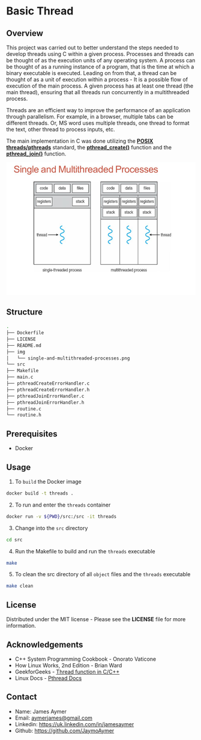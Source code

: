 # Basic Thread

## Overview

This project was carried out to better understand the steps needed to develop threads using C within a given process.
Processes and threads can be thought of as the execution units of any operating system. A process can be thought
of as a running instance of a program, that is the time at which a binary executable is executed. Leading on from that,
a thread can be thought of as a unit of execution within a process - It is a possible flow of execution of the main process.
A given process has at least one thread (the main thread), ensuring that all threads run concurrently in a multithreaded process.

Threads are an efficient way to improve the performance of an application through parallelism. For example, in a browser, multiple
tabs can be different threads. Or, MS word uses multiple threads, one thread to format the text, other thread to process inputs, etc.

The main implementation in C was done utilizing the **[POSIX threads/pthreads](https://en.wikipedia.org/wiki/POSIX_Threads)** standard, the **[pthread_create()](https://linux.die.net/man/3/pthread_create)** function and the
**[pthread_join()](https://linux.die.net/man/3/pthread_join)** function.


![Single & Multithreaded Processes](img/single-and-multithreaded-processes.png)

## Structure

```bash
.
├── Dockerfile
├── LICENSE
├── README.md
├── img
│   └── single-and-multithreaded-processes.png
└── src
├── Makefile
├── main.c
├── pthreadCreateErrorHandler.c
├── pthreadCreateErrorHandler.h
├── pthreadJoinErrorHandler.c
├── pthreadJoinErrorHandler.h
├── routine.c
└── routine.h
```

## Prerequisites

- Docker

## Usage

1. To `build` the Docker image
```bash
docker build -t threads .
```
2. To run and enter the `threads` container
```bash
docker run -v ${PWD}/src:/src -it threads
```
3. Change into the `src` directory
```bash
cd src
```
4. Run the Makefile to build and run the `threads` executable
```bash
make
```
5. To clean the src directory of all `object` files and the `threads` executable
```bash
make clean
```

## License

Distributed under the MIT license - Please see the **LICENSE** file for more information.

## Acknowledgements

- C++ System Programming Cookbook - Onorato Vaticone
- How Linux Works, 2nd Edition - Brian Ward
- GeekforGeeks - [Thread function in C/C++](https://www.geeksforgeeks.org/thread-functions-in-c-c/)
- Linux Docs - [Pthread Docs](https://www.die.net/)

## Contact

- Name: James Aymer
- Email: [aymerjames@gmail.com](mailto:aymerjames@gmail.com)
- Linkedin: https://uk.linkedin.com/in/jamesaymer
- Github: https://github.com/JaymoAymer
